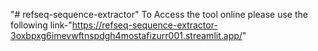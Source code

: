 "# refseq-sequence-extractor" 
To Access the tool online please use the following link-"https://refseq-sequence-extractor-3oxbpxg6imevwftnspdgh4mostafizurr001.streamlit.app/"
